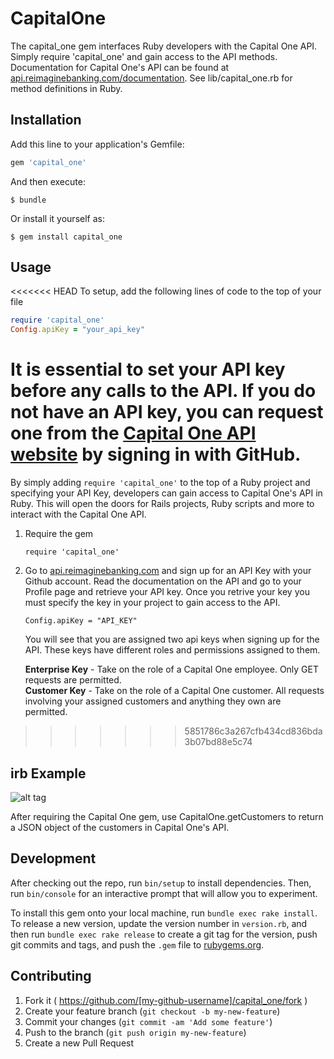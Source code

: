# CapitalOne

The capital_one gem interfaces Ruby developers with the Capital One API.  Simply require 'capital_one' and gain access to the API methods.  Documentation for Capital One's API can be found at [api.reimaginebanking.com/documentation](http://api.reimaginebanking.com/documentation).  See lib/capital_one.rb for method definitions in Ruby.

## Installation

Add this line to your application's Gemfile:

```ruby
gem 'capital_one'
```

And then execute:

    $ bundle

Or install it yourself as:

    $ gem install capital_one

## Usage
<<<<<<< HEAD
To setup, add the following lines of code to the top of your file
```ruby
require 'capital_one'
Config.apiKey = "your_api_key"
```
It is essential to set your API key before any calls to the API.  If you do not have an API key, you can request one from the [Capital One API website](http://api.reimaginebanking.com/) by signing in with GitHub.
=======
By simply adding `require 'capital_one'` to the top of a Ruby project and specifying your API Key, developers can gain access to Capital One's API in Ruby.  This will open the doors for Rails projects, Ruby scripts and more to interact with the Capital One API.  

1. Require the gem  

	`require 'capital_one'`  

2. Go to [api.reimaginebanking.com](http://api.reimaginebanking.com/documentation) and sign up for an API Key with your Github account.  Read the documentation on the API and go to your Profile page and retrieve your API key.  Once you retrive your key you must specify the key in your project to gain access to the API.  

	`Config.apiKey = "API_KEY"`  
	
	You will see that you are assigned two api keys when signing up for the API.  These keys have different roles and permissions assigned to them.
	
	**Enterprise Key** - Take on the role of a Capital One employee. Only GET requests are permitted.  
	**Customer Key** - Take on the role of a Capital One customer. All requests involving your assigned customers and anything they own are permitted.


>>>>>>> 5851786c3a267cfb434cd836bda3b07bd88e5c74

## irb Example
![alt tag](http://i.imgur.com/DwXjl2h.png)

After requiring the Capital One gem, use CapitalOne.getCustomers to return a JSON object of the customers in Capital One's API.

## Development

After checking out the repo, run `bin/setup` to install dependencies. Then, run `bin/console` for an interactive prompt that will allow you to experiment.

To install this gem onto your local machine, run `bundle exec rake install`. To release a new version, update the version number in `version.rb`, and then run `bundle exec rake release` to create a git tag for the version, push git commits and tags, and push the `.gem` file to [rubygems.org](https://rubygems.org).

## Contributing

1. Fork it ( https://github.com/[my-github-username]/capital_one/fork )
2. Create your feature branch (`git checkout -b my-new-feature`)
3. Commit your changes (`git commit -am 'Add some feature'`)
4. Push to the branch (`git push origin my-new-feature`)
5. Create a new Pull Request
